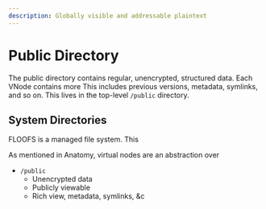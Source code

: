 ```yaml
---
description: Globally visible and addressable plaintext
---
```


# Public Directory

The public directory contains regular, unencrypted, structured data. Each VNode contains more This includes previous versions, metadata, symlinks, and so on. This lives in the top-level `/public` directory.

## System Directories

FLOOFS is a managed file system. This 

As mentioned in Anatomy, virtual nodes are an abstraction over 

* `/public`
  * Unencrypted data
  * Publicly viewable
  * Rich view, metadata, symlinks, &c


